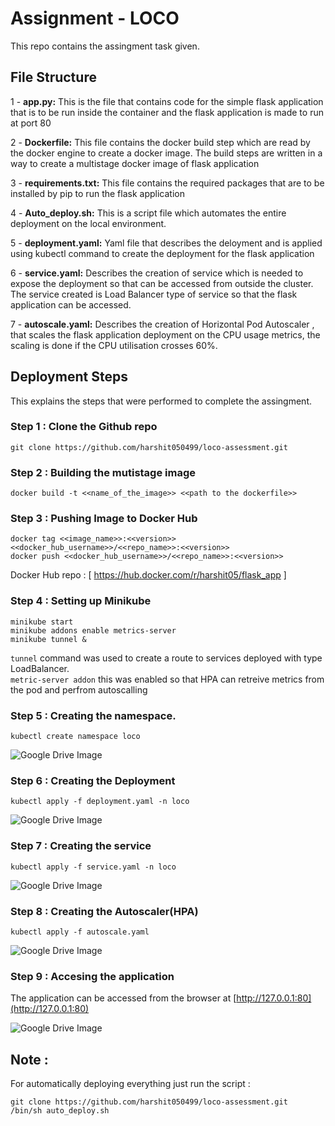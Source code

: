 # Assignment - LOCO
This repo contains the assingment task given.

## File Structure
1 - **app.py:**
This is the file that contains code for the simple flask application that is to be run inside the container and the flask application is made to run at port 80

2 - **Dockerfile:**
This file contains the docker build step which are read by the docker engine to create a docker image. The build steps are written in a way to create a multistage docker image of flask application

3 - **requirements.txt:**
This file contains the required packages that are to be installed by pip to run the flask application

4 - **Auto_deploy.sh:**
This is a  script file which automates the entire deployment on the local environment.

5 - **deployment.yaml:**
Yaml file that describes the deloyment and is applied using kubectl command to create the deployment for the flask application

6 - **service.yaml:**
Describes the creation of service which is needed to expose the deployment so that can be accessed from outside the cluster. The service created is Load Balancer type of service so that the flask application can be accessed.

7 - **autoscale.yaml:**
Describes the creation of Horizontal Pod Autoscaler , that scales the flask application deployment on the CPU usage metrics, the scaling is done if the CPU utilisation crosses 60%.

## Deployment Steps
This explains the steps that were performed to complete the assingment.
### Step 1 : Clone the Github repo
```
git clone https://github.com/harshit050499/loco-assessment.git
```
### Step 2 : Building the mutistage image
```
docker build -t <<name_of_the_image>> <<path to the dockerfile>>
```
### Step 3 : Pushing Image to Docker Hub
```
docker tag <<image_name>>:<<version>> <<docker_hub_username>>/<<repo_name>>:<<version>>
docker push <<docker_hub_username>>/<<repo_name>>:<<version>>
```
Docker Hub repo : [ https://hub.docker.com/r/harshit05/flask_app ]
### Step 4 : Setting up Minikube
```
minikube start 
minikube addons enable metrics-server
minikube tunnel &

```
`tunnel` command was used to create a route to services deployed with type LoadBalancer.<br>
`metric-server addon` this was enabled so that HPA can retreive metrics from the pod and perfrom autoscalling
### Step 5 : Creating the namespace.
```
kubectl create namespace loco

```
![Google Drive Image](https://drive.google.com/uc?export=view&id=1r90g_2xOt2I9i0asJCGarL43qgcJxX10)

### Step 6 : Creating the Deployment

```
kubectl apply -f deployment.yaml -n loco
```
![Google Drive Image](https://drive.google.com/uc?export=view&id=1Ois9v-1aU_9nHBark_DA4s-wM-nf-mvy)


### Step 7 : Creating the service
```
kubectl apply -f service.yaml -n loco
```
![Google Drive Image](https://drive.google.com/uc?export=view&id=1qF5cwL09bes-aVyqBk9ecFuuKOy4I5CH)

### Step 8 : Creating the Autoscaler(HPA)

```
kubectl apply -f autoscale.yaml

``` 
![Google Drive Image](https://drive.google.com/uc?export=view&id=14cEI-YIV3WyWB-Oz4BFmbJm7FxGrSgBy)

### Step 9 : Accesing the application
The application can be accessed from the browser at 
[http://127.0.0.1:80](http://127.0.0.1:80)

![Google Drive Image](https://drive.google.com/uc?export=view&id=1M7MmHfjO7NoXrbBAWZ9z9nVG6ElcIIFl)


## Note : 
For automatically deploying everything just run the script :
```
git clone https://github.com/harshit050499/loco-assessment.git
/bin/sh auto_deploy.sh

```